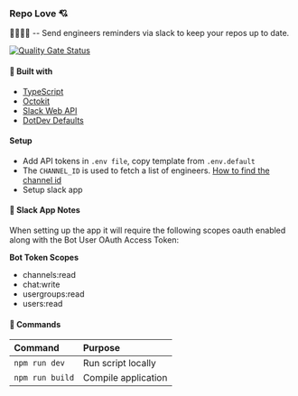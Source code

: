 ### Repo Love 💘

👩‍💻👨‍💻 -- Send engineers reminders via slack to keep your repos up to date.

[![Quality Gate Status](https://sonarcloud.io/api/project_badges/measure?project=thenationofalex_repo-love&metric=alert_status)](https://sonarcloud.io/dashboard?id=thenationofalex_repo-love)

#### 🔨 Built with

- [TypeScript](https://www.typescriptlang.org/)
- [Octokit](https://github.com/octokit/core.js#rest-api-example)
- [Slack Web API](https://www.npmjs.com/package/@slack/web-api)
- [DotDev Defaults](https://www.npmjs.com/package/dotenv-defaults)

#### Setup

- Add API tokens in `.env file`, copy template from `.env.default`
- The `CHANNEL_ID` is used to fetch a list of engineers. [How to find the channel id](https://stackoverflow.com/a/57246565)
- Setup slack app

#### 📖 Slack App Notes

When setting up the app it will require the following scopes oauth enabled along with the Bot User OAuth Access Token:

__Bot Token Scopes__

- channels:read
- chat:write
- usergroups:read
-	users:read

#### 📖 Commands

Command                | Purpose
:--------------------- | :----------------------------------------------
`npm run dev`          | Run script locally
`npm run build`        | Compile application
